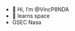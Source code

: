 - 👋 Hi, I’m @VincP8NDA
- 👀 learns space
- GSEC Nasa

<!---
VincP8NDA/VincP8NDA is a ✨ special ✨ repository because its `README.md` (this file) appears on your GitHub profile.
You can click the Preview link to take a look at your changes.
--->
